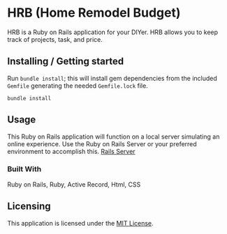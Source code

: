 # HRB (Home Remodel Budget)

HRB is a Ruby on Rails application for your DIYer. HRB allows you to keep track of projects, task, and price. 

## Installing / Getting started

Run `bundle install`; this will install gem dependencies from the included `Gemfile` generating the needed `Gemfile.lock` file.

`bundle install`

## Usage

This Ruby on Rails application will function on a local server simulating an online experience. Use the Ruby on Rails Server or your preferred environment to accomplish this.
[Rails Server](https://guides.rubyonrails.org/getting_started.html)

### Built With

Ruby on Rails, Ruby, Active Record, Html, CSS

## Licensing

This application is licensed under the [MIT License](LICENSE).
